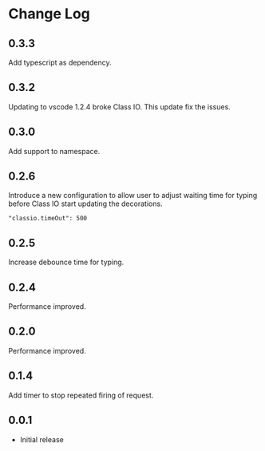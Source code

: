 # Change Log

## 0.3.3

Add typescript as dependency.

## 0.3.2

Updating to vscode 1.2.4 broke Class IO. This update fix the issues.

## 0.3.0

Add support to namespace.

## 0.2.6

Introduce a new configuration to allow user to adjust waiting time for typing before Class IO start updating the decorations.

```
"classio.timeOut": 500
```

## 0.2.5

Increase debounce time for typing.

## 0.2.4

Performance improved.

## 0.2.0

Performance improved.

## 0.1.4

Add timer to stop repeated firing of request.

## 0.0.1

- Initial release
